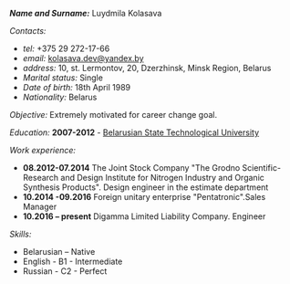 ***Name and Surname:*** Luydmila Kolasava 

*Contacts:* 
* *tel:* +375 29 272-17-66 
* *email:* kolasava.dev@yandex.by
* *address:* 10, st. Lermontov, 20, Dzerzhinsk, Minsk Region, Belarus
* *Marital status:* Single
* *Date of birth:* 18th  April 1989
* *Nationality:* Belarus

*Objective:* Extremely motivated for career change goal. 

*Education:* **2007-2012** - [Belarusian State Technological University](http://www.belstu.by/)

*Work experience:*
* **08.2012-07.2014** The Joint Stock Company "The Grodno Scientific-Research and Design Institute for Nitrogen Industry and Organic Synthesis Products". Design engineer in the estimate department 
* **10.2014 -09.2016** Foreign unitary enterprise "Pentatronic".Sales Manager
* **10.2016 – present** Digamma Limited Liability Company. Engineer

*Skills:*
* Belarusian – Native
* English - B1 - Intermediate
* Russian - C2 - Perfect


